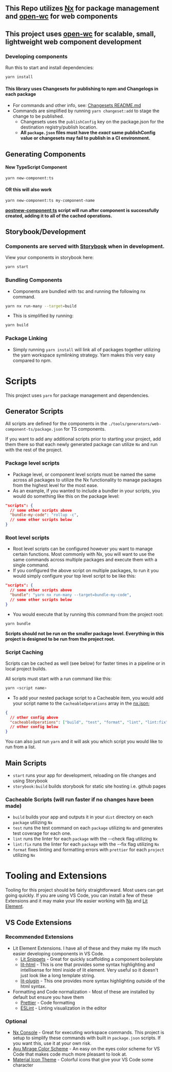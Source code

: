 ## This Repo utilizes [Nx](https://nx.dev) for package management and [open-wc](https://github.com/open-wc) for web components

## This project uses [open-wc](https://github.com/open-wc) for scalable, small, lightweight web component development

### Developing components

Run this to start and install dependencies:

```bash
yarn install
```

#### This library uses Changesets for publishing to npm and Changelogs in each package

- For commands and other info, see: [Changesets README.md](./.changeset/README.md)
- Commands are simplified by running `yarn changeset:add` to stage the change to be published.
  - Changesets uses the `publishConfig` key on the package.json for the destination registry/publish location.
  - **All `package.json` files must have the _exact_ same publishConfig value or changesets may fail to publish in a CI environment.**

## Generating Components

#### New TypeScript Component

```bash
yarn new-component:ts
```

#### OR this will also work

```bash
yarn new-component:ts my-component-name
```

**[postnew-component:ts](./package.json#L20) script will run after component is successfully created, adding it to all of the cached operations.**

## Storybook/Development

### Components are served with [Storybook](https://storybook.js.org/docs/react/get-started/introduction) when in development.

View your components in storybook here:

```bash
yarn start
```

### Bundling Components

- Components are bundled with tsc and running the following nx command.

```bash
yarn nx run-many --target=build
```

- This is simplified by running:

```bash
yarn build
```

### Package Linking

- Simply running `yarn install` will link all of packages together utilizing the yarn workspace symlinking strategy. Yarn makes this very easy compared to npm.

# Scripts

This project uses `yarn` for package management and dependencies.

## Generator Scripts

All scripts are defined for the components in the `./tools/generators/web-component-ts/package.json` for TS components.

If you want to add any additional scripts prior to starting your project, add them there so that each newly generated package can utilize `Nx` and run with the rest of the project.

### Package level scripts

- Package level, or component level scripts must be named the same across all packages to utilize the Nx functionality to manage packages from the highest level for the most ease.
- As an example, if you wanted to include a bundler in your scripts, you would do something like this on the package level:

```json
"scripts": {
  // some other scripts above
  "bundle-my-code": "rollup -c",
  // some other scripts below
}
```

### Root level scripts

- Root level scripts can be configured however you want to manage certain functions. Most commonly with Nx, you will want to use the same commands across multiple packages and execute them with a single command.
- If you configured the above script on multiple packages, to run it you would simply configure your top level script to be like this:

```json
"scripts": {
  // some other scripts above
  "bundle": "yarn nx run-many --target=bundle-my-code",
  // some other scripts below
}
```

- You would execute that by running this command from the project root:

```bash
yarn bundle
```

**Scripts should not be run on the smaller package level. Everything in this project is designed to be run from the project root.**

### Script Caching

Scripts can be cached as well (see below) for faster times in a pipeline or in local project builds.

All scripts must start with a run command like this:

```bash
yarn <script name>
```

- To add your nested package script to a Cacheable item, you would add your script name to the `CacheableOperations` array in the [nx.json](./nx.json#L7);

```json
{
  // other config above
  "cacheableOperations": ["build", "test", "format", "lint", "lint:fix"]
  // other config below
}
```

You can also just run `yarn` and it will ask you which script you would like to run from a list.

## Main Scripts

- `start` runs your app for development, reloading on file changes and using Storybook
- `storybook:build` builds storybook for static site hosting i.e. github pages

### Cacheable Scripts (will run faster if no changes have been made)

- `build` builds your app and outputs it in your `dist` directory on each `package` utilizing `Nx`
- `test` runs the test command on each `package` utilizing `Nx` and generates test coverage for each one.
- `lint` runs the linter for each `package` with the --check flag utilizing `Nx`
- `lint:fix` runs the linter for each `package` with the --fix flag utilizing `Nx`
- `format` fixes linting and formatting errors with `prettier` for each `project` utilizing `Nx`

# Tooling and Extensions

Tooling for this project should be fairly straightforward. Most users can get going quickly. If you are using VS Code, you can install a few of these Extensions and it may make your life easier working with [Nx](https://nx.dev) and [Lit Element](https://lit.dev).

## VS Code Extensions

### Recommended Extensions

- Lit Element Extensions. I have all of these and they make my life much easier developing components in VS Code.
  - [Lit Snippets](https://marketplace.visualstudio.com/items?itemName=lit.lit-snippets) - Great for quickly scaffolding a component boilerplate
  - [lit-html](https://marketplace.visualstudio.com/items?itemName=bierner.lit-html) - This is one that provides some syntax highlighting and intellisense for html inside of lit element. Very useful so it doesn't just look like a long template string.
  - [lit-plugin](https://marketplace.visualstudio.com/items?itemName=runem.lit-plugin) - This one provides more syntax highlighting outside of the html syntax.
- Formatting and Code normalization - Most of these are installed by default but ensure you have them
  - [Prettier](https://marketplace.visualstudio.com/items?itemName=esbenp.prettier-vscode) - Code formatting
  - [ESLint](https://marketplace.visualstudio.com/items?itemName=dbaeumer.vscode-eslint) - Linting visualization in the editor

### Optional

- [Nx Console](https://marketplace.visualstudio.com/items?itemName=nrwl.angular-console) - Great for executing workspace commands. This project is setup to simplify these commands with built in `package.json` scripts. If you want this, use it at your own risk.
- [Ayu Mirage Color Scheme](https://marketplace.visualstudio.com/items?itemName=teabyii.ayu) - An easy on the eyes color scheme for VS Code that makes code much more pleasant to look at.
- [Material Icon Theme](https://marketplace.visualstudio.com/items?itemName=PKief.material-icon-theme) - Colorful icons that give your VS Code some character
